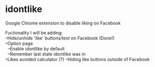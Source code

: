 # idontlike
Google Chrome extension to disable liking on Facebook  

Fuctionality I will be adding:  
–Hide/unhide 'like' buttons/text on Facebook (Done!)  
–Option page  
&nbsp;&nbsp;–Enable idontlike by default  
&nbsp;&nbsp;–Remember last state idontlike was in  
–Likes avoided calculator (?) 
–Hiding like buttons outside of Facebook  
